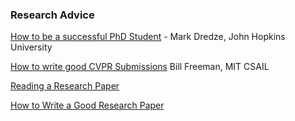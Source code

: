 ### Research Advice
[How to be a successful PhD Student](https://people.cs.umass.edu/~wallach/how_to_be_a_successful_phd_student.pdf) - Mark Dredze, John Hopkins University 

[How to write good CVPR Submissions](https://billf.mit.edu/sites/default/files/documents/cvprPapers.pdf) Bill Freeman, MIT CSAIL

[Reading a Research Paper](http://blizzard.cs.uwaterloo.ca/keshav/home/Papers/data/07/paper-reading.pdf)  

[How to Write a Good Research Paper](https://www.cs.ubc.ca/~poole/HowToWriteResearchPaper.html)
